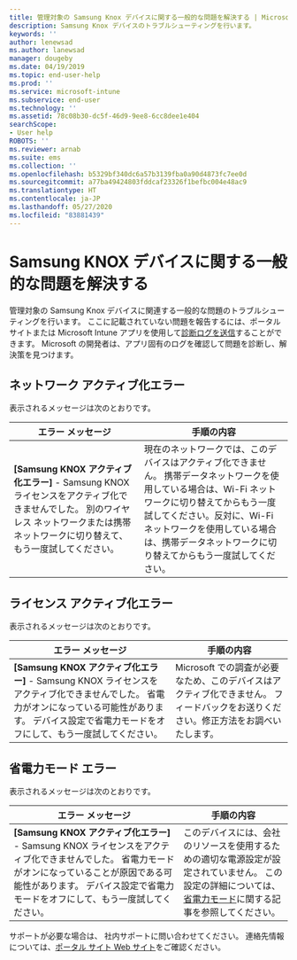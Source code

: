 ```yaml
---
title: 管理対象の Samsung Knox デバイスに関する一般的な問題を解決する | Microsoft Docs
description: Samsung Knox デバイスのトラブルシューティングを行います。
keywords: ''
author: lenewsad
ms.author: lanewsad
manager: dougeby
ms.date: 04/19/2019
ms.topic: end-user-help
ms.prod: ''
ms.service: microsoft-intune
ms.subservice: end-user
ms.technology: ''
ms.assetid: 78c08b30-dc5f-46d9-9ee8-6cc8dee1e404
searchScope:
- User help
ROBOTS: ''
ms.reviewer: arnab
ms.suite: ems
ms.collection: ''
ms.openlocfilehash: b5329bf340dc6a57b3139fba0a90d4873fc7ee0d
ms.sourcegitcommit: a77ba49424803fddcaf23326f1befbc004e48ac9
ms.translationtype: HT
ms.contentlocale: ja-JP
ms.lasthandoff: 05/27/2020
ms.locfileid: "83881439"
---
```

# <a name="fix-common-issues-with-your-samsung-knox-device"></a>Samsung KNOX デバイスに関する一般的な問題を解決する

管理対象の Samsung Knox デバイスに関連する一般的な問題のトラブルシューティングを行います。 ここに記載されていない問題を報告するには、ポータル サイトまたは Microsoft Intune アプリを使用して[診断ログを送信](send-logs-to-microsoft-android.md)することができます。 Microsoft の開発者は、アプリ固有のログを確認して問題を診断し、解決策を見つけます。    

## <a name="network-activation-error"></a>ネットワーク アクティブ化エラー  

表示されるメッセージは次のとおりです。

|エラー メッセージ|手順の内容|
|---|---|
|**[Samsung KNOX アクティブ化エラー]** - Samsung KNOX ライセンスをアクティブ化できませんでした。 別のワイヤレス ネットワークまたは携帯ネットワークに切り替えて、もう一度試してください。|現在のネットワークでは、このデバイスはアクティブ化できません。 携帯データネットワークを使用している場合は、Wi-Fi ネットワークに切り替えてからもう一度試してください。反対に、Wi-Fi ネットワークを使用している場合は、携帯データネットワークに切り替えてからもう一度試してください。|

## <a name="license-activation-error"></a>ライセンス アクティブ化エラー

表示されるメッセージは次のとおりです。

|エラー メッセージ|手順の内容|
|---|---|
|**[Samsung KNOX アクティブ化エラー]** - Samsung KNOX ライセンスをアクティブ化できませんでした。 省電力がオンになっている可能性があります。 デバイス設定で省電力モードをオフにして、もう一度試してください。|Microsoft での調査が必要なため、このデバイスはアクティブ化できません。 フィードバックをお送りください。修正方法をお調べいたします。|

## <a name="power-saving-mode-error"></a>省電力モード エラー

表示されるメッセージは次のとおりです。

|エラー メッセージ|手順の内容|
|---|---|
|**[Samsung KNOX アクティブ化エラー]** - Samsung KNOX ライセンスをアクティブ化できませんでした。 省電力モードがオンになっていることが原因である可能性があります。 デバイス設定で省電力モードをオフにして、もう一度試してください。 |このデバイスには、会社のリソースを使用するための適切な電源設定が設定されていません。 この設定の詳細については、[省電力モード](https://go.microsoft.com/fwlink/?linkid=2077422&clcid=0x409)に関する記事を参照してください。|  

サポートが必要な場合は、 社内サポートに問い合わせてください。 連絡先情報については、[ポータル サイト Web サイト](https://go.microsoft.com/fwlink/?linkid=2010980)をご確認ください。
